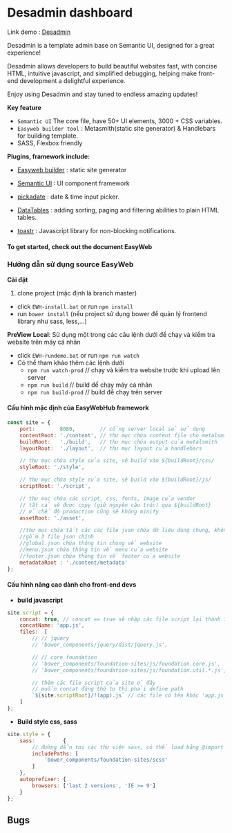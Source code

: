 # Desadmin dashboard 

Link demo : [Desadmin](http://10.10.40.131:9000/)

Desadmin is a template admin base on Semantic UI, designed for a great experience!

Desadmin allows developers to build beautiful websites fast, with concise HTML, intuitive javascript, and simplified debugging, helping make front-end development a delightful experience.

Enjoy using Desadmin and stay tuned to endless amazing updates! 

**Key feature**

* `Semantic UI` The core file, have 50+ UI elements, 3000 + CSS variables.
* `Easyweb builder tool` : Metasmith(static site generator) & Handlebars for building template.
* SASS, Flexbox friendly

**Plugins, framework include:**

* [Easyweb builder](https://github.com/easywebhub/easy-websites) : static site generator

* [Semantic UI](https://github.com/semantic-org/semantic-ui/) : UI component framework

* [pickadate](https://github.com/amsul/pickadate.js/) : date & time input picker.
* [DataTables](https://github.com/DataTables/DataTables) : adding sorting, paging and filtering abilities to plain HTML tables.
* [toastr](https://github.com/CodeSeven/toastr) : Javascript library for non-blocking notifications.


#### To get started, check out the document EasyWeb

### Hướng dẫn sử dụng source EasyWeb

**Cài đặt**
1. clone project (mặc định là branch master)
* click ```EWH-install.bat``` or run ```npm install```
* run ```bower install``` (nếu project sử dụng bower để quản lý frontend library như sass, less,...)

**PreView Local**: Sử dụng một trong các câu lệnh dưới để chạy và kiểm tra website trên máy cá nhân

  - click ```EWH-rundemo.bat``` or run ```npm run watch```      
  - Có thể tham khảo thêm các  lệnh dưới
     - ```npm run watch-prod``` // chạy và kiểm tra website trước khi upload lên server
     - ```npm run build```      // build để chạy máy cá nhân
     - ```npm run build-prod``` // build để chạy trên server

#### Cấu hình mặc định của EasyWebHub framework
```js
const site = {
    port:        8080,        // cổng server local sẻ sử dụng
    contentRoot: './content', // thư mục chứa content file cho metalsmith
    buildRoot:   './build',   // thư mục chứa output của metalsmith
    layoutRoot:  './layout',  // thư mục layout của handlebars

    // thư mục chứa style của site, sẽ build vào ${buildRoot}/css/
    styleRoot: './style',

    // thư mục chứa style của site, sẽ build vào ${buildRoot}/js/
    scriptRoot: './script',

    // thư mục chứa các script, css, fonts, image của vendor
    // tât cả sẽ được copy (giữ nguyên câu trúc) qua ${buildRoot}
    // ở chế độ production cũng sẽ không minify
    assetRoot: './asset',

    //thư mục chứa tất các các file json chứa dữ liệu dùng chung, không định nghĩa được trong file .md
    //gồm 3 file json chính
    //global.json chứa thông tin chung về website
    //menu.json chứa thông tin về menu của website
    //footer.json chứa thông tin về footer của website
    metadataRoot : './content/metadata'
};
```
#### Cấu hình nâng cao dành cho front-end devs
  - **build javascript**

```js
site.script = {
    concat: true, // concat == true sẽ nhập các file script lại thành 1 file duy nhất
    concatName: 'app.js',
    files:  [
        // // jquery
        // 'bower_components/jquery/dist/jquery.js',

        // // core foundation
        // 'bower_components/foundation-sites/js/foundation.core.js',
        // 'bower_components/foundation-sites/js/foundation.util.*.js',

        // thêm các file script của site ở đây
        // muốn concat đúng thứ tự thì phải define path
        `${site.scriptRoot}/!(app).js` // các file có tên khác 'app.js'
    ]
};
```

- **Build style css, sass**
```js
site.style = {
    sass:         {
        // đường dẫn tơi các thư viện sass, có thể load bằng @import
        includePaths: [
            'bower_components/foundation-sites/scss'
        ]
    },
    autoprefixer: {
        browsers: ['last 2 versions', 'IE >= 9']
    }
};
```


## Bugs
